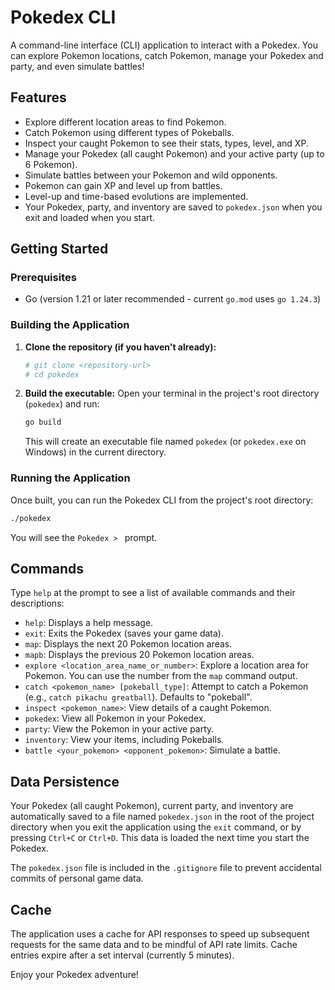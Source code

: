# Pokedex CLI

A command-line interface (CLI) application to interact with a Pokedex. You can explore Pokemon locations, catch Pokemon, manage your Pokedex and party, and even simulate battles!

## Features

*   Explore different location areas to find Pokemon.
*   Catch Pokemon using different types of Pokeballs.
*   Inspect your caught Pokemon to see their stats, types, level, and XP.
*   Manage your Pokedex (all caught Pokemon) and your active party (up to 6 Pokemon).
*   Simulate battles between your Pokemon and wild opponents.
*   Pokemon can gain XP and level up from battles.
*   Level-up and time-based evolutions are implemented.
*   Your Pokedex, party, and inventory are saved to `pokedex.json` when you exit and loaded when you start.

## Getting Started

### Prerequisites

*   Go (version 1.21 or later recommended - current `go.mod` uses `go 1.24.3`)

### Building the Application

1.  **Clone the repository (if you haven't already):**
    ```bash
    # git clone <repository-url>
    # cd pokedex
    ```

2.  **Build the executable:**
    Open your terminal in the project's root directory (`pokedex`) and run:
    ```bash
    go build
    ```
    This will create an executable file named `pokedex` (or `pokedex.exe` on Windows) in the current directory.

### Running the Application

Once built, you can run the Pokedex CLI from the project's root directory:

```bash
./pokedex
```

You will see the `Pokedex > ` prompt.

## Commands

Type `help` at the prompt to see a list of available commands and their descriptions:

*   `help`: Displays a help message.
*   `exit`: Exits the Pokedex (saves your game data).
*   `map`: Displays the next 20 Pokemon location areas.
*   `mapb`: Displays the previous 20 Pokemon location areas.
*   `explore <location_area_name_or_number>`: Explore a location area for Pokemon. You can use the number from the `map` command output.
*   `catch <pokemon_name> [pokeball_type]`: Attempt to catch a Pokemon (e.g., `catch pikachu greatball`). Defaults to "pokeball".
*   `inspect <pokemon_name>`: View details of a caught Pokemon.
*   `pokedex`: View all Pokemon in your Pokedex.
*   `party`: View the Pokemon in your active party.
*   `inventory`: View your items, including Pokeballs.
*   `battle <your_pokemon> <opponent_pokemon>`: Simulate a battle.

## Data Persistence

Your Pokedex (all caught Pokemon), current party, and inventory are automatically saved to a file named `pokedex.json` in the root of the project directory when you exit the application using the `exit` command, or by pressing `Ctrl+C` or `Ctrl+D`. This data is loaded the next time you start the Pokedex.

The `pokedex.json` file is included in the `.gitignore` file to prevent accidental commits of personal game data.

## Cache

The application uses a cache for API responses to speed up subsequent requests for the same data and to be mindful of API rate limits. Cache entries expire after a set interval (currently 5 minutes).

Enjoy your Pokedex adventure!
